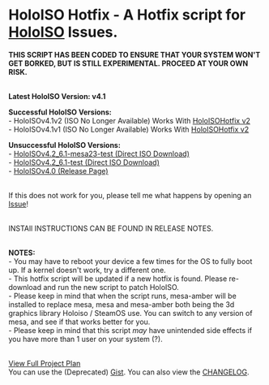 # HoloISO Hotfix - A Hotfix script for [HoloISO](https://github.com/HoloISO/holoiso) Issues.

**THIS SCRIPT HAS BEEN CODED TO ENSURE THAT YOUR SYSTEM WON'T GET BORKED, BUT IS STILL EXPERIMENTAL. PROCEED AT YOUR OWN RISK.**

<br/>**Latest HoloISO Version: v4.1**

**Successful HoloISO Versions:**
<br/>\- HoloISOv4.1v2 (ISO No Longer Available) Works With [HoloISOHotfix v2](https://github.com/C7YPT0N1C/HoloISOHotfix/releases/tag/HoloISOv4.1v2)
<br/>\- HoloISOv4.1v1 (ISO No Longer Available) Works With [HoloISOHotfix v2](https://github.com/C7YPT0N1C/HoloISOHotfix/releases/tag/HoloISOv4.1v2)

**Unsuccessful HoloISO Versions:**
<br/>\- [HoloISOv4.2_6.1-mesa23-test (Direct ISO Download)](https://github.com/HoloISO/holoiso/suites/11660907619/artifacts/605836072)
<br/>\- [HoloISOv4.2_6.1-test (Direct ISO Download)](https://github.com/HoloISO/holoiso/suites/11524767163/artifacts/596186278)
<br/>\- [HoloISOv4.0 (Release Page)](https://github.com/HoloISO/holoiso/releases/tag/v4.0)

<br/>If this does not work for you, please tell me what happens by opening an [Issue](https://github.com/C7YPT0N1C/HoloISOHotfix/issues/new)!

<br/>INSTAll INSTRUCTIONS CAN BE FOUND IN RELEASE NOTES.

<br/>**NOTES:**
<br/>\- You may have to reboot your device a few times for the OS to fully boot up. If a kernel doesn't work, try a different one.
<br/>\- This hotfix script will be updated if a new hotfix is found. Please re-download and run the new script to patch HoloISO.
<br/>\- Please keep in mind that when the script runs, mesa-amber will be installed to replace mesa, mesa and mesa-amber both being the 3d graphics library Holoiso / SteamOS use. You can switch to any version of mesa, and see if that works better for you.
<br/>\- Please keep in mind that this script *may* have unintended side effects if you have more than 1 user on your system (?).

<br/>[View Full Project Plan](https://github.com/users/C7YPT0N1C/projects/4/views/3?sortedBy%5Bdirection%5D=asc&sortedBy%5BcolumnId%5D=Status)
<br/>You can use the (Deprecated) [Gist](https://gist.github.com/C7YPT0N1C/5625ef6a40a558ed6584b6ed62a66419). You can also view the [CHANGELOG](/CHANGELOG).
